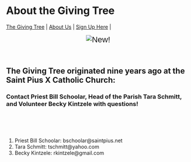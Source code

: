 <!DOCTYPE html>
# About the Giving Tree
<html>
<head>
<title>About the Giving Tree!</title>
</head>
<body>
<p></p>
 <nav>
  <a href="https://github.com/alexiskintzele/The-Giving-Tree/blob/main/README.md">The Giving Tree</a> |
  <a href="https://github.com/alexiskintzele/The-Giving-Tree/blob/About/README.md">About Us</a> |
  <a href="https://github.com/alexiskintzele/The-Giving-Tree/blob/deliver/README.md">Sign Up Here</a> |
</nav>
<p style="text-align: center;"><span style="font-size:22px;"><span style="font-family:arial,helvetica,sans-serif;"><img alt="New!" id="_x0000_i1025" src="new5.gif" /></span></span><strong><span style="font-size:36px;"><span style="font-family:courier new,courier,monospace;"></span></span></strong></p>

<p style="text-align: center;"></p>
<br />
  <h2>The Giving Tree originated nine years ago at the Saint Pius X Catholic Church:</h2>
  <h3>Contact Priest Bill Schoolar, Head of the Parish Tara Schmitt, and Volunteer Becky Kintzele with questions!</h3>
<br />
<br />
<br />
   <ol>
  <li>Priest Bill Schoolar: bschoolar@saintpius.net</li>
  <li>Tara Schmitt: tschmitt@yahoo.com</li>
  <li>Becky Kintzele: rkintzele@gmail.com</li>
  </ol>
  </span></span><br />
  <br />
<br />
<!--[endif]--><o:p></o:p></p>
</blockquote>
</body>
<br />
<br />
<!--[endif]--><o:p></o:p></p>
</blockquote>
</body>
</html>
